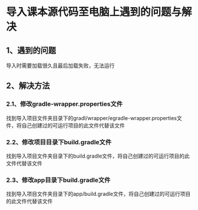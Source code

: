 # 导入课本源代码至电脑上遇到的问题与解决

## 1、遇到的问题
导入时需要加载很久且最后加载失败，无法运行
## 2、解决方法
### 2.1、修改gradle-wrapper.properties文件
找到导入项目文件夹目录下的gradl/wrapper/egradle-wrapper.properties文件，将自己创建过的可运行项目的此文件代替该文件
### 2.2、修改项目目录下build.gradle文件
找到导入项目文件夹目录下的build.gradle文件，将自己创建过的可运行项目的此文件代替该文件
### 2.3、修改app目录下build.gradle文件
找到导入项目文件夹目录下的app/build.gradle文件，将自己创建过的可运行项目的此文件代替该文件